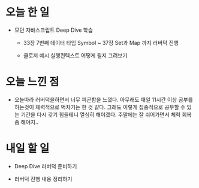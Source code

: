 # 오늘 한 일

-   모던 자바스크립트 Deep Dive 학습

    -   33장 7번째 데이터 타입 Symbol ~ 37장 Set과 Map 까지 러버덕 진행

    -   클로저 예시 실행컨텍스트 어떻게 될지 그려보기

# 오늘 느낀 점

-   오늘따라 러버덕을하면서 너무 피곤함을 느꼈다. 아무래도 매일 11시간 이상 공부를 하는것이 체력적으로 벅차기는 한 것 같다. 그래도 이렇게 집중적으로 공부할 수 있는 기간을 다시 갖기 힘들테니 열심히 해야겠다. 주말에는 잘 쉬어가면서 체력 회복좀 해야지..

# 내일 할 일

-   Deep Dive 러버덕 준비하기

-   러버덕 진행 내용 정리하기
